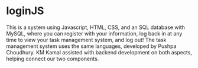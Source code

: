# loginJS
This is a system using Javascript, HTML, CSS, and an SQL database with MySQL, where you can register with your information, log back in at any time to view your task management system, and log out! The task management system uses the same languages, developed by Pushpa Choudhury. KM Kamal assisted with backend development on both aspects, helping connect our two components.

